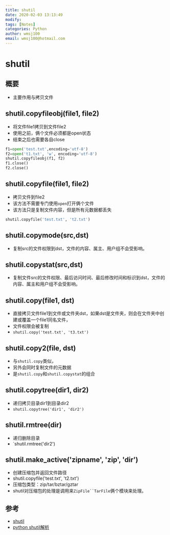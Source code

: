 ```yaml
---
title: shutil
date: 2020-02-03 13:13:49
modify: 
tags: [Notes]
categories: Python
author: wmsj100
email: wmsj100@hotmail.com
---
```


# shutil

## 概要

- 主要作用与拷贝文件

## shutil.copyfileobj(file1, file2)

- 将文件file1拷贝到文件file2
- 使用之前，俩个文件必须都是open状态
- 结束之后也需要各自close
```python
f1=open('test.txt',encoding='utf-8')
f2=open('t1.txt', 'w', encoding='utf-8')
shutil.copyfileobj(f1, f2)
f1.close()
f2.close()
```

## shutil.copyfile(file1, file2)

- 拷贝文件到file2
- 该方法不需要专门使用`open`打开俩个文件
- 该方法只是复制文件内容，但是所有元数据都丢失
```python
shutil.copyfile('test.txt', 't2.txt')
```

## shutil.copymode(src,dst)

- 复制src的文件权限到dst，文件的内容、属主、用户组不会受影响。

## shutil.copystat(src,dst)

- 复制文件src的文件权限、最后访问时间、最后修改时间和标识到dst，文件的内容、属主和用户组不会受影响。

## shutil.copy(file1, dst)

- 直接拷贝文件file1到文件或文件夹dst，如果dst是文件夹，则会在文件夹中创建或覆盖一个file1同名文件，
- 文件权限会被复制 
- `shutil.copy('test.txt', 't3.txt')`

## shutil.copy2(file, dst)

- 与`shutil.copy`类似，
- 另外会同时复制文件的元数据
- 是`shutil.copy`和`shutil.copystat`的组合

## shutil.copytree(dir1, dir2)

- 递归拷贝目录dir1到目录dir2
- `shutil.copytree('dir1', 'dir2')`

## shutil.rmtree(dir)

- 递归删除目录
- `shutil.rmtree('dir2')

## shutil.make_active('zipname', 'zip', 'dir')

- 创建压缩包并返回文件路径
- shutil.copyfile('test.txt', 't2.txt')
- 压缩包类型：zip/tar/bztar/gztar
- shutil对压缩包的处理是调用来`ZipFile``TarFile`俩个模块来处理。


## 参考

- [shutil](https://www.cnblogs.com/xiangsikai/p/7787101.html)
- [python shutil解析](https://blog.csdn.net/qq_38640439/article/details/81410116)
